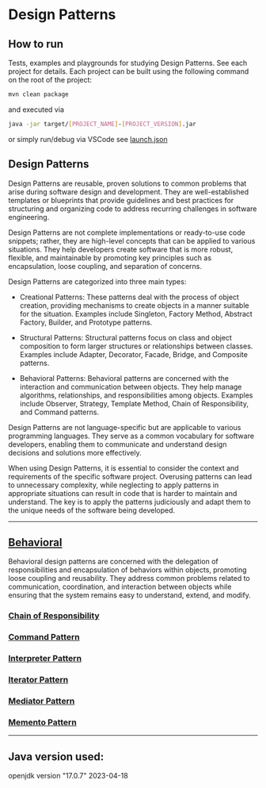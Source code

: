 # Design Patterns

## How to run
Tests, examples and playgrounds for studying Design Patterns. See each project for details. Each project can be built using the following command on the root of the project:

```sh
mvn clean package
```

and executed via

```sh
java -jar target/[PROJECT_NAME]-[PROJECT_VERSION].jar 
```

or simply run/debug via VSCode see [launch.json](./.vscode/launch.json)

## Design Patterns

Design Patterns are reusable, proven solutions to common problems that arise during software design and development. They are well-established templates or blueprints that provide guidelines and best practices for structuring and organizing code to address recurring challenges in software engineering.

Design Patterns are not complete implementations or ready-to-use code snippets; rather, they are high-level concepts that can be applied to various situations. They help developers create software that is more robust, flexible, and maintainable by promoting key principles such as encapsulation, loose coupling, and separation of concerns.

Design Patterns are categorized into three main types:

- Creational Patterns: These patterns deal with the process of object creation, providing mechanisms to create objects in a manner suitable for the situation. Examples include Singleton, Factory Method, Abstract Factory, Builder, and Prototype patterns.

- Structural Patterns: Structural patterns focus on class and object composition to form larger structures or relationships between classes. Examples include Adapter, Decorator, Facade, Bridge, and Composite patterns.

- Behavioral Patterns: Behavioral patterns are concerned with the interaction and communication between objects. They help manage algorithms, relationships, and responsibilities among objects. Examples include Observer, Strategy, Template Method, Chain of Responsibility, and Command patterns.

Design Patterns are not language-specific but are applicable to various programming languages. They serve as a common vocabulary for software developers, enabling them to communicate and understand design decisions and solutions more effectively.

When using Design Patterns, it is essential to consider the context and requirements of the specific software project. Overusing patterns can lead to unnecessary complexity, while neglecting to apply patterns in appropriate situations can result in code that is harder to maintain and understand. The key is to apply the patterns judiciously and adapt them to the unique needs of the software being developed.

---

## [Behavioral](./behavioral)
Behavioral design patterns are concerned with the delegation of responsibilities and encapsulation of behaviors within objects, promoting loose coupling and reusability. They address common problems related to communication, coordination, and interaction between objects while ensuring that the system remains easy to understand, extend, and modify.


### [Chain of Responsibility](./behavioral/chainOfResponsibilityPattern/)

### [Command Pattern](./behavioral/commandPattern/)

### [Interpreter Pattern](./behavioral/interpreterPattern/)

### [Iterator Pattern](./behavioral/iteratorPattern/)

### [Mediator Pattern](./behavioral/mediatorPattern/)

### [Memento Pattern](./behavioral/mementoPattern/)

---

## Java version used:
openjdk version "17.0.7" 2023-04-18